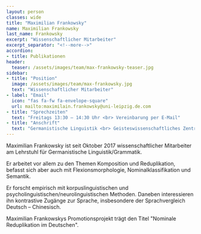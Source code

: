 ```yaml
---
layout: person
classes: wide
title: "Maximilian Frankowsky"
name: Maximilian Frankowsky
last_name: Frankowsky
excerpt: "Wissenschaftlicher Mitarbeiter"
excerpt_separator: "<!--more-->"
accordion:
- title: Publikationen
header:
  teaser: /assets/images/team/max-frankowsky-teaser.jpg
sidebar:
- title: "Position"
  image: /assets/images/team/max-frankowsky.jpg
  text: "Wissenschaftlicher Mitarbeiter"
- label: "Email"
  icon: "fas fa-fw fa-envelope-square"
  url: mailto:maximilain.frankowsky@uni-leipzig.de.com
- title: "Sprechzeiten"
  text: "Freitags 13:30 – 14:30 Uhr <br> Vereinbarung per E-Mail"
- title: "Anschrift"
  text: "Germanistische Linguistik <br> Geisteswissenschaftliches Zentrum <br> Beethovenstraße 15, Raum 1412 <br> 04107 Leipzig"
---
```


Maximilian Frankowsky ist seit Oktober 2017 wissenschaftlicher Mitarbeiter am Lehrstuhl für Germanistische Linguistik/Grammatik.
<!--more-->
Er arbeitet vor allem zu den Themen Komposition und Reduplikation, befasst sich aber auch mit Flexionsmorphologie, 
Nominalklassifikation und Semantik. 

Er forscht empirisch mit korpuslinguistischen und psycholinguistischen/neurolinguistischen Methoden. 
Daneben interessieren ihn kontrastive Zugänge zur Sprache, insbesondere der Sprachvergleich Deutsch – Chinesisch. 

Maximilian Frankowskys Promotionsprojekt trägt den Titel "Nominale Reduplikation im Deutschen".